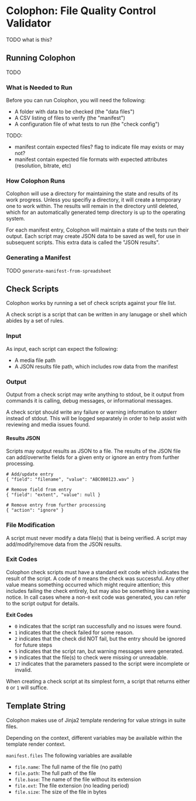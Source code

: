 # Colophon: File Quality Control Validator

TODO what is this?


## Running Colophon
TODO

### What is Needed to Run
Before you can run Colophon, you will need the following:

* A folder with data to be checked (the "data files")
* A CSV listing of files to verify (the "manifest")
* A configuration file of what tests to run (the "check config")

TODO:
* manifest contain expected files? flag to indicate file may exists or may not?
* manifest contain expected file formats with expected attributes (resolution, bitrate, etc)

### How Colophon Runs
Colophon will use a directory for maintaining the state and results
of its work progress. Unless you specifiy a directory, it will create
a temporary one to work within. The results will remain in the directory
until deleted, which for an automatically generated temp directory is up
to the operating system.

For each manifest entry, Colophon will maintain a state of the tests run
their output. Each script may create JSON data to be saved as well, for use
in subsequent scripts. This extra data is called the "JSON results".

### Generating a Manifest
TODO `generate-manifest-from-spreadsheet`  

## Check Scripts
Colophon works by running a set of check scripts against your file list.

A check script is a script that can be written in any lanugage or shell which
abides by a set of rules.

### Input
As input, each script can expect the following:
* A media file path
* A JSON results file path, which includes row data from the manifest

### Output
Output from a check script may write anything to stdout, be it output from commands
it is calling, debug messages, or informational messages.

A check script should write any failure or warning information to stderr instead
of stdout. This will be logged separately in order to help assist with reviewing
and media issues found.

#### Results JSON
Scripts may output results as JSON to a file. The results of the JSON file can
add/overwrite fields for a given enty or ignore an entry from further processing.
```
# Add/update entry
{ "field": "filename", "value": "ABC000123.wav" }

# Remove field from entry
{ "field": "extent", "value": null }

# Remove entry from further processing
{ "action": "ignore" }
```

### File Modification
A script must never modify a data file(s) that is being verified.
A script may add/modify/remove data from the JSON results.

### Exit Codes
Colophon check scripts must have a standard exit code which indicates the result
of the script. A code of `0` means the check was successful. Any other value means
something occurred which might require attention; this includes failing the
check entirely, but may also be something like a warning notice. In call cases
where a non-`0` exit code was generated, you can refer to the script output
for details.

**Exit Codes**
* `0`  indicates that the script ran successfully and no issues were found.
* `1`  indicates that the check failed for some reason.
* `2`  indicates that the check did NOT fail, but the entry should be ignored for future steps
* `5`  indicates that the script ran, but warning messages were generated.
* `9`  indicates that the file(s) to check were missing or unreadable.
* `17` indicates that the parameters passed to the script were incomplete or invalid.

When creating a check script at its simplest form, a script that returns
either `0` or `1` will suffice.

## Template String
Colophon makes use of Jinja2 template rendering for value strings in
suite files.

Depending on the context, different variables may be available within
the template render context.

`manifest.files`
The following variables are available
 - `file.name`: The full name of the file (no path)
 - `file.path`: The full path of the file
 - `file.base`: The name of the file without its extension
 - `file.ext`: The file extension (no leading period)
 - `file.size`: The size of the file in bytes
